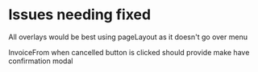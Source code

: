 # Issues needing fixed


All overlays would be best using pageLayout as it doesn't go over menu

<!-- new invoice form not working -->

InvoiceFrom when cancelled button is clicked should provide make have confirmation modal

